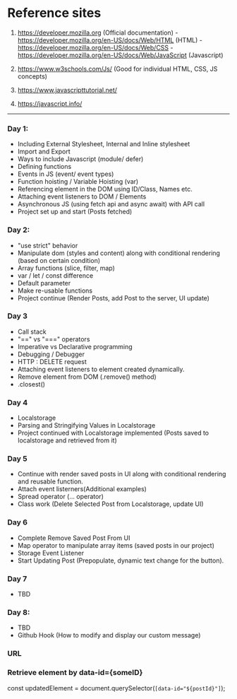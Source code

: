 # Reference sites
1. https://developer.mozilla.org   (Official documentation)
        - https://developer.mozilla.org/en-US/docs/Web/HTML (HTML)
        - https://developer.mozilla.org/en-US/docs/Web/CSS
        - https://developer.mozilla.org/en-US/docs/Web/JavaScript (Javascript)

2. https://www.w3schools.com/Js/ (Good for individual HTML, CSS, JS concepts)
3. https://www.javascripttutorial.net/
4. https://javascript.info/

________________________________________________________________________________________________________________________________________________________________________________________________________________________________________

### Day 1: 
- Including External Stylesheet, Internal and Inline stylesheet
- Import and Export
- Ways to include Javascript (module/ defer)
- Defining functions
- Events in JS (event/ event types)
- Function hoisting / Variable Hoisting (var)
- Referencing element in the DOM using ID/Class, Names etc.
- Attaching event listeners to DOM / Elements
- Asynchronous JS (using fetch api and async await) with API call
- Project set up and start (Posts fetched)

### Day 2:
- "use strict" behavior
- Manipulate dom (styles and content) along with conditional rendering (based on certain condition)
- Array functions (slice, filter, map)
- var / let / const difference
- Default parameter
- Make re-usable functions
- Project continue (Render Posts, add Post to the server, UI update)

### Day 3
- Call stack
- "==" vs "===" operators
- Imperative vs Declarative programming
- Debugging / Debugger
- HTTP : DELETE request
- Attaching event listeners to element created dynamically.
- Remove element from DOM (.remove() method)
- .closest() 

### Day 4
- Localstorage
- Parsing and Stringifying Values in Localstorage
- Project continued with Localstorage implemented (Posts saved to localstorage and retrieved from it)


### Day 5
- Continue with render saved posts in UI along with conditional rendering and reusable function.
- Attach event listerners(Additional examples)
- Spread operator (... operator)
- Class work (Delete Selected Post from Localstorage, update UI)

### Day 6
- Complete Remove Saved Post From UI
- Map operator to manipulate array items (saved posts in our project)
- Storage Event Listener
- Start Updating Post (Prepopulate, dynamic text change for the button).

### Day 7
- TBD

### Day 8: 
- TBD
- Github Hook (How to modify and display our custom message)

### URL 

### Retrieve element by data-id={someID}
const updatedElement = document.querySelector(`[data-id="${postId}"]`);